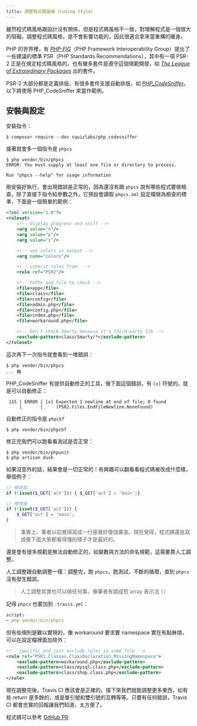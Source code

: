 ```yaml
---
title: 調整程式碼風格（Coding Style）
---
```


雖然程式碼風格跟設計沒有關係，但是程式碼風格不一致，對理解程式是一個很大的阻礙。調整程式碼風格，是不會影響功能的，因此很適合拿來當重構的暖身。

PHP 的世界裡，有 *[PHP-FIG][]*（PHP Framework Interoperability Group）提出了一些建議的標準 PSR（PHP Standards Recommendations），其中有一項 PSR-2 正是在規定程式碼風格的，也有蠻多套件是遵守這個規範開發，如 *[The League of Extraordinary Packages][]* 出的套件。

PSR-2 大部分都是定義排版，有很多套件支援自動排版，如 *[PHP_CodeSniffer][]*。以下將使用 PHP_CodeSniffer 來當作範例。

## 安裝與設定

安裝指令：

```
$ composer require --dev squizlabs/php_codesniffer
```

接著就會多一個指令是 `phpcs`

```
$ php vendor/bin/phpcs
ERROR: You must supply at least one file or directory to process.

Run "phpcs --help" for usage information
```

剛安裝好執行，會出現錯誤是正常的，因為還沒有跟 `phpcs` 說有哪些程式要做檢查。除了直接下指令給參數之外，它預設會讀取 `phpcs.xml` 設定檔做為檢查的標準，下面是一個簡單的範例：

```xml
<?xml version="1.0"?>
<ruleset>
    <!-- display progress and sniff -->
    <arg value="n"/>
    <arg value="p"/>
    <arg value="s"/>

    <!-- use colors in output -->
    <arg name="colors"/>

    <!-- inherit rules from: -->
    <rule ref="PSR2"/>

    <!-- Paths and file to check -->
    <file>app</file>
    <file>class</file>
    <file>config</file>
    <file>admin.php</file>
    <file>config.php</file>
    <file>index.php</file>
    <file>workaround.php</file>

    <!-- Don't check Smarty because it's third-party lib -->
    <exclude-pattern>class/Smarty/*</exclude-pattern>
</ruleset>
```

這次再下一次指令就會看到一堆錯誤：

```
$ php vendor/bin/phpcs
... 略
```

PHP_CodeSniffer 有提供自動修正的工具，像下面這個錯誤，有 `[x]` 符號的，就是可以自動修正：

```
 115 | ERROR | [x] Expected 1 newline at end of file; 0 found
     |       |     (PSR2.Files.EndFileNewline.NoneFound)
```

自動修正的指令是 `phpcbf`

```
$ php vendor/bin/phpcbf
```

修正完我們可以跑看看測試是否正常：

```
$ php vendor/bin/phpunit
$ php artisan dusk
```

如果沒意外的話，結果會是一切正常的！有興趣可以翻看看程式碼被改成什麼樣，舉個例子：

```php
// 修改前
if (!isset($_GET['act'])) { $_GET['act'] = 'main';}

// 修改後
if (!isset($_GET['act'])) {
    $_GET['act'] = 'main';
}
```

> 事實上，筆者以前覺得寫成一行感覺好像很厲害。現在覺得，程式碼還是寫成像下面大家都看得懂的樣子才是最好的。

還是會有很多規範是無法自動修正的，如變數與方法的命名規範，這需要靠人工調整。

人工調整跟自動調整一樣：調整完，跑 `phpcs`，跑測試，不斷的循環，直到 `phpcs` 沒有發生錯誤。

> 人工調整其實也可以做任何事，像筆者有調成短 array 表示法 `[]`

記得 `phpcs` 也要加到 `.travis.yml`：

```yaml
script:
- php vendor/bin/phpcs
```

但有些規則是難以實現的，像 workaround 要求要 namespace 實在有點麻煩，可以在設定檔裡面加除外：

```xml
<!-- specific and just exclude rules in some file -->
<rule ref="PSR1.Classes.ClassDeclaration.MissingNamespace">
    <exclude-pattern>workaround.php</exclude-pattern>
    <exclude-pattern>class/mysql.class.php</exclude-pattern>
    <exclude-pattern>class/shop.class.php</exclude-pattern>
</rule>
```

現在調整完後，Travis CI 應該會是正確的。接下來我們就能調整更多東西，如有些 return 是多餘的，或是單引號和雙引號的互轉等等。只要有任何錯誤，Travis CI 都會忠實的回報讓我們知道，太方便了。

程式碼可以參考 [GitHub PR](https://github.com/MilesChou/book-refactoring-30-days/pull/11)

[PHP-FIG]: http://www.php-fig.org/
[The League of Extraordinary Packages]: http://thephpleague.com/
[PHP_CodeSniffer]: https://github.com/squizlabs/PHP_CodeSniffer

